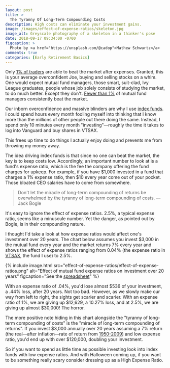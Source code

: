 ```yaml
---
layout: post
title: >
  The Tyranny Of Long-Term Compounding Costs
description: High costs can eliminate your investment gains.
image: /images/effect-of-expense-ratios/skeleton.jpg
image_alt: Greyscale photography of a skeleton in a thinker's pose
date: 2018-09-17 09:34:00 -0700
figcaption: >
  Photo by <a href="https://unsplash.com/@cadop">Mathew Schwartz</a>
comments: true
categories: [Early Retirement Basics]
---
```


Only [1% of traders](https://www.marketwatch.com/story/individual-investors-are-destroying-their-wealth-2012-10-19) are able to beat the market after expenses. Granted, this is your average overconfident Joe, buying and selling stocks on a whim. One would expect mutual fund managers, those smart, suit-clad, Ivy League graduates, people whose job solely consists of studying the market, to do much better. Except they don't. [Fewer than 1%](https://www.marketwatch.com/story/almost-no-one-can-beat-the-market-2013-10-25) of mutual fund managers consistently beat the market.

Our inborn overconfidence and massive blinders are why I use [index funds](/index-funds). I could spend hours every month fooling myself into thinking that I know more than the millions of other people out there doing the same. Instead, I spend only 10 minutes every month "investing"––roughly the time it takes to log into Vanguard and buy shares in VTSAX.

This frees up time to do things I actually enjoy doing and prevents me from throwing my money away.

The idea driving index funds is that since no one can beat the market, the key is to keep costs low. Accordingly, an important number to look at is a fund's expense ratio, which is the fee the company offering the fund charges for upkeep. For example, if you have $1,000 invested in a fund that charges a 1% expense ratio, then $10 every year come out of your pocket. Those bloated CEO salaries have to come from somewhere.

> Don't let the miracle of long-term compounding of returns be overwhelmed by the tyranny of long-term compounding of costs. –– Jack Bogle

It's easy to ignore the effect of expense ratios. 2.5%, a typical expense ratio, seems like a minuscule number. Yet the danger, as pointed out by Bogle, is in their compounding nature.

I thought I'd take a look at how expense ratios would affect one's investment over 20 years. The chart below assumes you invest $3,000 in the mutual fund every year and the market returns 7% every year and shows the effect of expense ratios ranging from 0.04% (the expense ratio in [VTSAX](https://investor.vanguard.com/mutual-funds/profile/VTSAX), the fund I use) to 2.5%.

{% include image.html src="effect-of-expense-ratios/effect-of-expense-ratios.png" alt="Effect of mutual fund expense ratios on investment over 20 years" figcaption="See the <a href='https://docs.google.com/spreadsheets/d/1P8kZBgXrNZpNPlJn5Db2YSbSDYzyNDMM7Du-WebdgFQ/edit?usp=sharing'>spreadsheet</a>" %}

With an expense ratio of .04%, you'd lose almost $536 of your investment, a .44% loss, after 20 years. Not too bad. However, as we slowly make our way from left to right, the sights get scarier and scarier. With an expense ratio of 1%, we are giving up $12,629, a 10.27% loss, and at 2.5%, we are giving up almost $30,000! The horror.

The more positive note hiding in this chart alongside the "tyranny of long-term compounding of costs" is the "miracle of long-term compounding of returns". If you invest $3,000 annually over 20 years assuming a 7% return (the real––after inflation––rate of return from [1950-2009](http://www.simplestockinvesting.com/SP500-historical-real-total-returns.htm)) and low expense ratio, you'd end up with over $120,000, doubling your investment.

So if you want to spend as little time as possible investing look into index funds with low expense ratios. And with Halloween coming up, if you want to be something really scary consider dressing up as a High Expense Ratio.
